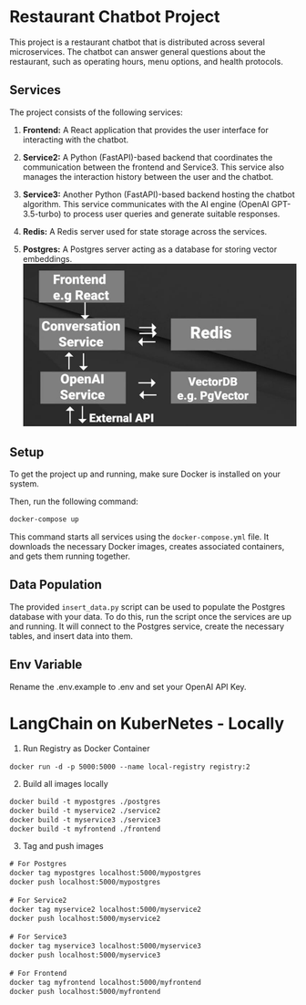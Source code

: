 # Restaurant Chatbot Project

This project is a restaurant chatbot that is distributed across several microservices. The chatbot can answer general questions about the restaurant, such as operating hours, menu options, and health protocols.

## Services

The project consists of the following services:

1. **Frontend:** A React application that provides the user interface for interacting with the chatbot.

2. **Service2:** A Python (FastAPI)-based backend that coordinates the communication between the frontend and Service3. This service also manages the interaction history between the user and the chatbot.

3. **Service3:** Another Python (FastAPI)-based backend hosting the chatbot algorithm. This service communicates with the AI engine (OpenAI GPT-3.5-turbo) to process user queries and generate suitable responses.

4. **Redis:** A Redis server used for state storage across the services.

5. **Postgres:** A Postgres server acting as a database for storing vector embeddings.
![Microservices](readme_media/microservices.jpeg)
## Setup

To get the project up and running, make sure Docker is installed on your system.

Then, run the following command:

```bash
docker-compose up
```

This command starts all services using the `docker-compose.yml` file. It downloads the necessary Docker images, creates associated containers, and gets them running together.

## Data Population

The provided `insert_data.py` script can be used to populate the Postgres database with your data. To do this, run the script once the services are up and running. It will connect to the Postgres service, create the necessary tables, and insert data into them.

## Env Variable

Rename the .env.example to .env and set your OpenAI API Key.

# LangChain on KuberNetes - Locally

1. Run Registry as Docker Container

`docker run -d -p 5000:5000 --name local-registry registry:2`

2. Build all images locally

```shell
docker build -t mypostgres ./postgres
docker build -t myservice2 ./service2
docker build -t myservice3 ./service3
docker build -t myfrontend ./frontend
```

3. Tag and push images

```shell
# For Postgres
docker tag mypostgres localhost:5000/mypostgres
docker push localhost:5000/mypostgres

# For Service2
docker tag myservice2 localhost:5000/myservice2
docker push localhost:5000/myservice2

# For Service3
docker tag myservice3 localhost:5000/myservice3
docker push localhost:5000/myservice3

# For Frontend
docker tag myfrontend localhost:5000/myfrontend
docker push localhost:5000/myfrontend
```
